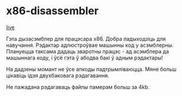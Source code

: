 # x86-disassembler
[live](https://alexey1994.github.io/x86-disassembler/)

Гэта дызасэмблер для працэсара x86. Добра падыходзіць для навучання. Рэдактар адлюстроўвае машынны код у асэмблерны. Плануецца таксама дадаць зваротны працэс - ад асэмблера да машыннага коду, і ўсё гэта ў абодва бакі ў адным рэдактары!

На дадзены момант не ўсе апкоды падтрымліваюцца. Мяне больш цікавіць ідэя двухбаковага рэдагавання.

Не пажадана рэдагаваць файлы памерам больш за 4kb.
